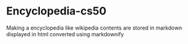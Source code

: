# Encyclopedia-cs50
Making a encyclopedia like wikipedia 
contents are stored in markdown 
displayed in html 
converted using markdownify

